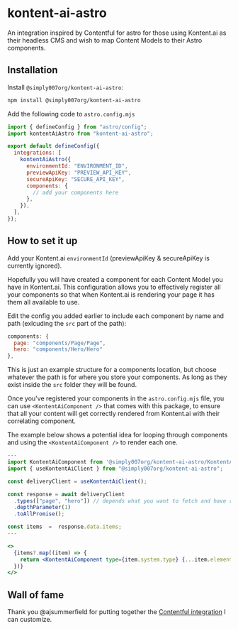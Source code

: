 # kontent-ai-astro

An integration inspired by Contentful for astro for those using Kontent.ai as their headless CMS and wish to map Content Models to their Astro components.

## Installation

Install `@simply007org/kontent-ai-astro`:

```bash
npm install @simply007org/kontent-ai-astro
```

Add the following code to `astro.config.mjs`

```js
import { defineConfig } from "astro/config";
import kontentAiAstro from "kontent-ai-astro";

export default defineConfig({
  integrations: [
    kontentAiAstro({
      environmentId: "ENVIRONMENT_ID",
      previewApiKey: "PREVIEW_API_KEY",
      secureApiKey: "SECURE_API_KEY",
      components: {
        // add your components here
      },
    }),
  ],
});
```

## How to set it up

Add your Kontent.ai `environmentId` (previewApiKey & secureApiKey is currently ignored).

Hopefully you will have created a component for each Content Model you have in Kontent.ai. This configuration allows you to effectively register all your components so that when Kontent.ai is rendering your page it has them all available to use.

Edit the config you added earlier to include each component by name and path (exlcuding the `src` part of the path):

```javascript
components: {
  page: "components/Page/Page",
  hero: "components/Hero/Hero"
},
```

This is just an example structure for a components location, but choose whatever the path is for where you store your components. As long as they exist inside the `src` folder they will be found.

Once you've registered your components in the `astro.config.mjs` file, you can use `<KontentAiComponent />` that comes with this package, to ensure that all your content will get correctly rendered from Kontent.ai with their correlating component.

The example below shows a potential idea for looping through components and using the `<KontentAiComponent />` to render each one.

```jsx
---
import KontentAiComponent from '@simply007org/kontent-ai-astro/KontentAiComponent.astro';
import { useKontentAiClient } from "@simply007org/kontent-ai-astro";

const deliveryClient = useKontentAiClient();

const response = await deliveryClient
  .types(["page", "hero"]) // depends what you want to fetch and have registered the components for
  .depthParameter(1)
  .toAllPromise();

const items  =  response.data.items;
---

<>
  {items?.map((item) => {
    return <KontentAiComponent type={item.system.type} {...item.elements} />
  })}
</>
```

## Wall of fame

Thank you @ajsummerfield for putting together the [Contentful integration](https://github.com/ajsummerfield/contentful-astro) I can customize.